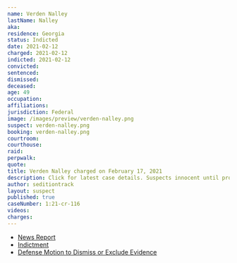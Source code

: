 ```yaml
---
name: Verden Nalley
lastName: Nalley
aka:
residence: Georgia
status: Indicted
date: 2021-02-12
charged: 2021-02-12
indicted: 2021-02-12
convicted: 
sentenced: 
dismissed: 
deceased:
age: 49
occupation:
affiliations:
jurisdiction: Federal
image: /images/preview/verden-nalley.png
suspect: verden-nalley.png
booking: verden-nalley.png
courtroom:
courthouse:
raid:
perpwalk:
quote:
title: Verden Nalley charged on February 17, 2021
description: Click for latest case details. Suspects innocent until proven guilty.
author: seditiontrack
layout: suspect
published: true
caseNumber: 1:21-cr-116
videos:
charges:
---
```

- [News Report](https://www.wfmynews2.com/article/news/crime/man-from-buford-arrested-in-connection-to-capitol-riots/85-df3e85f9-6889-46fd-bd92-bd558eb8f5b7)
- [Indictment](https://www.justice.gov/usao-dc/case-multi-defendant/file/1372146/download)
- [Defense Motion to Dismiss or Exclude Evidence](https://extremism.gwu.edu/sites/g/files/zaxdzs2191/f/Verden%20Andrew%20Nalley%20Defense%20Motion%20to%20Suppress%20Statements.pdf)
